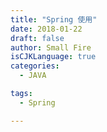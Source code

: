 ```yaml
---
title: "Spring 使用"
date: 2018-01-22
draft: false
author: Small Fire
isCJKLanguage: true
categories: 
  - JAVA

tags: 
  - Spring

---
```



